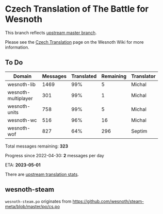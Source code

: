 # Czech Translation of The Battle for Wesnoth

This branch reflects [upstream master branch](https://github.com/wesnoth/wesnoth/tree/master).

Please see the [Czech Translation](https://wiki.wesnoth.org/CzechTranslation) page on the Wesnoth Wiki for more information.

## To Do

Domain | Messages | Translated | Remaining | Translator
------ | -------- | ---------- | --------- | ----------
wesnoth-lib | 1469 | 99% | 5 | Michal
wesnoth-multiplayer | 301 | 99% | 1 | Michal
wesnoth-units | 758 | 99% | 5 | Michal
wesnoth-wc | 516 | 96% | 16 | Michal
wesnoth-wof | 827 | 64% | 296 | Septim

Total messages remaining: **323**

Progress since 2022-04-30: **2** messages per day

ETA: **2023-05-01**

There are [upstream translation stats](https://www.wesnoth.org/gettext/?view=langs&version=master&lang=cs).

## wesnoth-steam
`wesnoth-steam.po` originates from https://github.com/wesnoth/steam-meta/blob/master/po/cs.po

